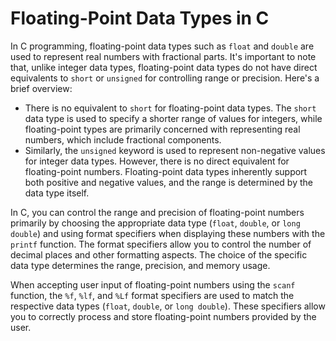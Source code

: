 # Floating-Point Data Types in C

In C programming, floating-point data types such as `float` and `double` are used to represent real numbers with fractional parts. It's important to note that, unlike integer data types, floating-point data types do not have direct equivalents to `short` or `unsigned` for controlling range or precision. Here's a brief overview:

- There is no equivalent to `short` for floating-point data types. The `short` data type is used to specify a shorter range of values for integers, while floating-point types are primarily concerned with representing real numbers, which include fractional components.
- Similarly, the `unsigned` keyword is used to represent non-negative values for integer data types. However, there is no direct equivalent for floating-point numbers. Floating-point data types inherently support both positive and negative values, and the range is determined by the data type itself.

In C, you can control the range and precision of floating-point numbers primarily by choosing the appropriate data type (`float`, `double`, or `long double`) and using format specifiers when displaying these numbers with the `printf` function. The format specifiers allow you to control the number of decimal places and other formatting aspects. The choice of the specific data type determines the range, precision, and memory usage.

When accepting user input of floating-point numbers using the `scanf` function, the `%f`, `%lf`, and `%Lf` format specifiers are used to match the respective data types (`float`, `double`, or `long double`). These specifiers allow you to correctly process and store floating-point numbers provided by the user.
